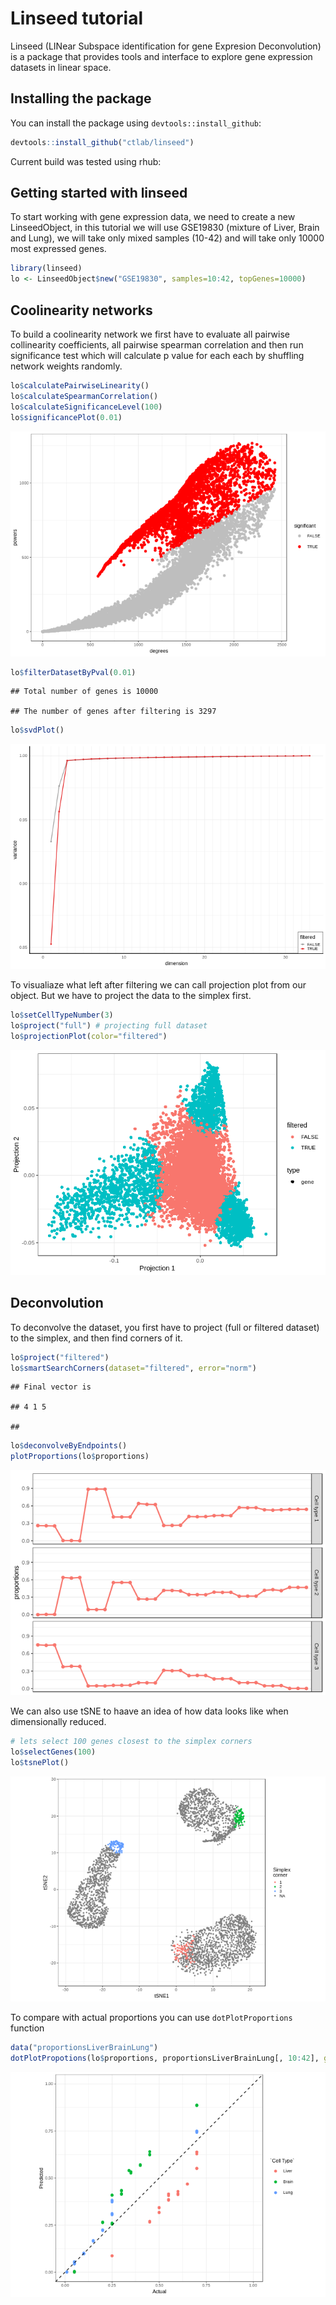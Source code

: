 Linseed tutorial
================

Linseed (LINear Subspace identification for gene Expresion Deconvolution) is a package that provides tools and interface to explore gene expression datasets in linear space.

Installing the package
----------------------

You can install the package using `devtools::install_github`:

``` r
devtools::install_github("ctlab/linseed")
```

Current build was tested using rhub:

Getting started with linseed
----------------------------

To start working with gene expression data, we need to create a new LinseedObject, in this tutorial we will use GSE19830 (mixture of Liver, Brain and Lung), we will take only mixed samples (10-42) and will take only 10000 most expressed genes.

``` r
library(linseed)
lo <- LinseedObject$new("GSE19830", samples=10:42, topGenes=10000)
```

Coolinearity networks
---------------------

To build a coolinearity network we first have to evaluate all pairwise collinearity coefficients, all pairwise spearman correlation and then run significance test which will calculate p value for each each by shuffling network weights randomly.

``` r
lo$calculatePairwiseLinearity()
lo$calculateSpearmanCorrelation()
lo$calculateSignificanceLevel(100)
lo$significancePlot(0.01)
```

![](Readme_files/figure-markdown_github/networks-1.png)

``` r
lo$filterDatasetByPval(0.01)
```

    ## Total number of genes is 10000

    ## The number of genes after filtering is 3297

``` r
lo$svdPlot()
```

![](Readme_files/figure-markdown_github/networks-2.png)

To visualiaze what left after filtering we can call projection plot from our object. But we have to project the data to the simplex first.

``` r
lo$setCellTypeNumber(3)
lo$project("full") # projecting full dataset
lo$projectionPlot(color="filtered")
```

![](Readme_files/figure-markdown_github/visi-1.png)

Deconvolution
-------------

To deconvolve the dataset, you first have to project (full or filtered dataset) to the simplex, and then find corners of it.

``` r
lo$project("filtered")
lo$smartSearchCorners(dataset="filtered", error="norm")
```

    ## Final vector is

    ## 4 1 5

    ## 

``` r
lo$deconvolveByEndpoints()
plotProportions(lo$proportions)
```

![](Readme_files/figure-markdown_github/deconvolution-1.png)

We can also use tSNE to haave an idea of how data looks like when dimensionally reduced.

``` r
# lets select 100 genes closest to the simplex corners 
lo$selectGenes(100)
lo$tsnePlot()
```

![](Readme_files/figure-markdown_github/rtsne-1.png)

To compare with actual proportions you can use `dotPlotProportions` function

``` r
data("proportionsLiverBrainLung")
dotPlotPropotions(lo$proportions, proportionsLiverBrainLung[, 10:42], guess=TRUE)
```

![](Readme_files/figure-markdown_github/proportions-1.png)
